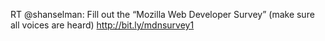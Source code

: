 <!--
id: 241931189
link: http://kevinisom.info/post/241931189/rt-shanselman-fill-out-the-mozilla-web
slug: rt-shanselman-fill-out-the-mozilla-web
date: Fri Nov 13 2009 12:34:58 GMT+1300 (NZDT)
raw: {"blog_name":"kevinisom","id":241931189,"post_url":"http://kevinisom.info/post/241931189/rt-shanselman-fill-out-the-mozilla-web","slug":"rt-shanselman-fill-out-the-mozilla-web","type":"text","date":"2009-11-12 23:34:58 GMT","timestamp":1258068898,"state":"published","format":"html","reblog_key":"JkLpSeSF","tags":[],"short_url":"http://tmblr.co/Zw68YyEQvEr","highlighted":[],"feed_item":"http://twitter.com/kev_nz/statuses/5661524458","from_feed_id":"650289","note_count":0,"title":null,"body":"<p>RT @shanselman: Fill out the &#8220;Mozilla Web Developer Survey&#8221; (make sure all voices are heard) <a href=\"http://bit.ly/mdnsurvey1\" target=\"_blank\">http://bit.ly/mdnsurvey1</a></p>"}
publish: 2009-11-013
tags: 
title: null
-->


RT @shanselman: Fill out the “Mozilla Web Developer Survey” (make sure
all voices are heard) <http://bit.ly/mdnsurvey1>


